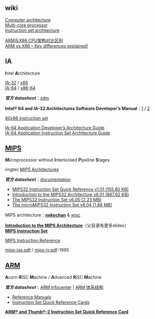 ## wiki
[Computer architecture](https://en.wikipedia.org/wiki/Computer_architecture)  
[Multi-core processor](https://en.wikipedia.org/wiki/Multi-core_processor)  
[Instruction set architecture](https://en.wikipedia.org/wiki/Instruction_set_architecture)  

[ARM与X86 CPU架构对比区别](http://blog.csdn.net/watermusicyes/article/details/50526863)  
[ARM vs X86 – Key differences explained!](http://www.androidauthority.com/arm-vs-x86-key-differences-explained-568718/)  

## IA
**I**ntel **A**rchitecture

[IA-32](https://en.wikipedia.org/wiki/IA-32) / [x86](https://en.wikipedia.org/wiki/X86)  
[IA-64](https://en.wikipedia.org/wiki/IA-64) / [x86-64](https://en.wikipedia.org/wiki/X86-64)  

***官方 datasheet***：[sdm](https://software.intel.com/zh-cn/articles/intel-sdm)  

**Intel® 64 and IA-32 Architectures Software Developer’s Manual**：[1](https://software.intel.com/sites/default/files/managed/39/c5/325462-sdm-vol-1-2abcd-3abcd.pdf) / [2](https://www.intel.com/content/dam/www/public/us/en/documents/manuals/64-ia-32-architectures-software-developer-instruction-set-reference-manual-325383.pdf)

[80x86 instruction set](http://www.penguin.cz/~literakl/intel/intel.html)  

[IA-64 Application Developer’s Architecture Guide](https://www.csee.umbc.edu/portal/help/architecture/ex_sum.pdf)  
[IA-64 Application Instruction Set Architecture Guide](https://www.csee.umbc.edu/portal/help/architecture/aig.pdf)  

## [MIPS](https://en.wikipedia.org/wiki/MIPS_architecture)
**M**icroprocessor without **I**nterlocked **P**ipeline **S**tages

imgtec [MIPS Architectures](https://www.imgtec.com/mips/architectures/)

***官方 datasheet***：[documentation](https://www.imgtec.com/documentation/)    

- [MIPS32 Instruction Set Quick Reference v1.01 (155.60 KB)](https://www.imgtec.com/?do-download=mips32-instruction-set-quick-reference-v1-01)  
- [Introduction to the MIPS32 Architecture v6.01 (867.62 KB)](https://www.imgtec.com/?do-download=introduction-to-the-mips32-architecture-v6-01)  
- [The MIPS32 Instruction Set v6.05 (2.23 MB)](https://www.imgtec.com/?do-download=the-mips32-instruction-set-v6-05)  
- [The microMIPS32 Instruction Set v6.04 (1.88 MB)](https://www.imgtec.com/?do-download=the-micromips32-instruction-set-v6-04)  

MIPS architecture：[**nekochan**](http://nekochan.net/wiki/MIPS_architecture) & [wisc](http://pages.cs.wisc.edu/~smoler/x86text/lect.notes/MIPS.html)  

[**Introduction to the MIPS Architecture**](http://101.96.10.64/web.engr.oregonstate.edu/~walkiner/cs271-wi13/slides/02-MIPSArchitecture.pdf)（父目录有更多slides）  
[**MIPS Instruction Set**](http://ecs-network.serv.pacific.edu/past-courses/2013-spring-ecpe-170/tutorials/mips-instruction-set)  

[MIPS Instruction Reference](http://www.mrc.uidaho.edu/mrc/people/jff/digital/MIPSir.html)  

[mips-isa.pdf](http://www.cs.cmu.edu/afs/cs/academic/class/15740-f97/public/doc/mips-isa.pdf) / [mips-iv.pdf](http://math-atlas.sourceforge.net/devel/assembly/mips-iv.pdf)-1995  

## [ARM](https://en.wikipedia.org/wiki/ARM_architecture)
**A**corn **R**ISC **M**achine / **A**dvanced **R**ISC **M**achine

***官方 datasheet***：[ARM infocenter](http://infocenter.arm.com/help/index.jsp) | [ARM 体系结构](http://infocenter.arm.com/help/index.jsp?topic=/com.arm.doc.subset.architecture.reference/index.html)

- [Reference Manuals](http://infocenter.arm.com/help/topic/com.arm.doc.subset.architecture.reference/index.html#reference)  
- [Instruction Set Quick Reference Cards](http://infocenter.arm.com/help/topic/com.arm.doc.set.architecture/index.html#qrcs)  

[**ARM® and Thumb®-2 Instruction Set Quick Reference Card**](http://infocenter.arm.com/help/topic/com.arm.doc.qrc0001m/QRC0001_UAL.pdf)  
